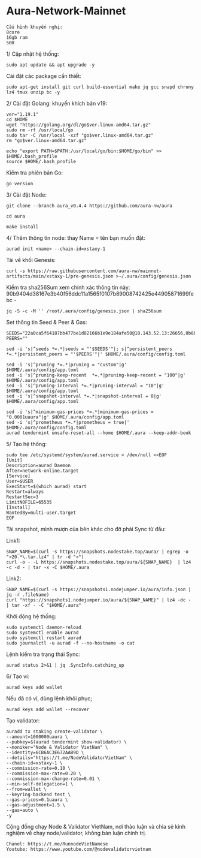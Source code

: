 # Aura-Network-Mainnet

    Cấu hình khuyến nghị:
    8core
    16gb ram
    500

1/ Cập nhật hệ thống:

    sudo apt update && apt upgrade -y
    
Cài đặt các package cần thiết:

    sudo apt-get install git curl build-essential make jq gcc snapd chrony lz4 tmux unzip bc -y
    
2/ Cài đặt Golang: khuyến khích bản v19:

    ver="1.19.1"
    cd $HOME
    wget "https://golang.org/dl/go$ver.linux-amd64.tar.gz"
    sudo rm -rf /usr/local/go
    sudo tar -C /usr/local -xzf "go$ver.linux-amd64.tar.gz"
    rm "go$ver.linux-amd64.tar.gz"

    echo "export PATH=$PATH:/usr/local/go/bin:$HOME/go/bin" >> $HOME/.bash_profile
    source $HOME/.bash_profile

Kiểm tra phiên bản Go:

    go version
    
3/ Cài đặt Node:

    git clone --branch aura_v0.4.4 https://github.com/aura-nw/aura

    cd aura

    make install

4/ Thêm thông tin node: thay Name = tên bạn muốn đặt:

    aurad init <name> --chain-id=xstaxy-1
    
 Tải về khối Genesis:
 
    curl -s https://raw.githubusercontent.com/aura-nw/mainnet-artifacts/main/xstaxy-1/pre-genesis.json >~/.aura/config/genesis.json
    
 Kiểm tra sha256Sum xem chính xác thông tin này: 90b9404d38167e3b40f56ddc11a1565f0107b89008742425e44905871699febc  -
 
    jq -S -c -M '' /root/.aura/config/genesis.json | sha256sum
    
 Set thông tin Seed & Peer & Gas:
 
    SEEDS="22a0ca5f64187bb477be1d82166b1e9e184afe50@18.143.52.13:26656,0b8bd8c1b956b441f036e71df3a4d96e85f843b8@13.250.159.219:26656"
    PEERS=""

    sed -i 's|^seeds *=.*|seeds = "'$SEEDS'"|; s|^persistent_peers *=.*|persistent_peers = "'$PEERS'"|' $HOME/.aura/config/config.toml

    sed -i 's|^pruning *=.*|pruning = "custom"|g' $HOME/.aura/config/app.toml
    sed -i 's|^pruning-keep-recent  *=.*|pruning-keep-recent = "100"|g' $HOME/.aura/config/app.toml
    sed -i 's|^pruning-interval *=.*|pruning-interval = "10"|g' $HOME/.aura/config/app.toml
    sed -i 's|^snapshot-interval *=.*|snapshot-interval = 0|g' $HOME/.aura/config/app.toml

    sed -i 's|^minimum-gas-prices *=.*|minimum-gas-prices = "0.0001uaura"|g' $HOME/.aura/config/app.toml
    sed -i 's|^prometheus *=.*|prometheus = true|' $HOME/.aura/config/config.toml
    aurad tendermint unsafe-reset-all --home $HOME/.aura --keep-addr-book
    
 5/ Tạo hệ thống:

    sudo tee /etc/systemd/system/aurad.service > /dev/null <<EOF
    [Unit]
    Description=aurad Daemon
    After=network-online.target
    [Service]
    User=$USER
    ExecStart=$(which aurad) start
    Restart=always
    RestartSec=3
    LimitNOFILE=65535
    [Install]
    WantedBy=multi-user.target
    EOF

Tải snapshot, mình mượn của bên khác cho đỡ phải Sync từ đầu:

Link1:

    SNAP_NAME=$(curl -s https://snapshots.nodestake.top/aura/ | egrep -o ">20.*\.tar.lz4" | tr -d ">")
    curl -o - -L https://snapshots.nodestake.top/aura/${SNAP_NAME}  | lz4 -c -d - | tar -x -C $HOME/.aura
    
Link2:

    SNAP_NAME=$(curl -s https://snapshots1.nodejumper.io/aura/info.json | jq -r .fileName)
    curl "https://snapshots1.nodejumper.io/aura/${SNAP_NAME}" | lz4 -dc - | tar -xf - -C "$HOME/.aura"

Khởi động hệ thống:
    
    sudo systemctl daemon-reload
    sudo systemctl enable aurad
    sudo systemctl restart aurad
    sudo journalctl -u aurad -f --no-hostname -o cat

Lệnh kiểm tra trạng thái Sync:

    aurad status 2>&1 | jq .SyncInfo.catching_up
   
6/ Tạo ví:

    aurad keys add wallet
    
Nếu đã có ví, dùng lệnh khôi phục;

    aurad keys add wallet --recover
    
Tạo validator:

    auradd tx staking create-validator \
    --amount=1000000uaura \
    --pubkey=$(aurad tendermint show-validator) \
    --moniker="Node & Validator VietNam" \
    --identity=6CB6AC3E672AAB9D \
    --details="https://t.me/NodeValidatorVietNam" \
    --chain-id=xstaxy-1 \
    --commission-rate=0.10 \
    --commission-max-rate=0.20 \
    --commission-max-change-rate=0.01 \
    --min-self-delegation=1 \
    --from=wallet \
    --keyring-backend test \
    --gas-prices=0.1uaura \
    --gas-adjustment=1.5 \
    --gas=auto \
    -y

Cộng đồng chạy Node & Validator VietNam, nơi thảo luận và chia sẻ kinh nghiệm về chạy node/validator, không bàn luận chính trị.

    Chanel: https://t.me/RunnodeVietNamese
    Youtube: https://www.youtube.com/@nodevalidatorvietnam
